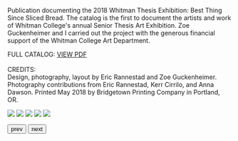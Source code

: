 Publication documenting the 2018 Whitman Thesis Exhibition: Best Thing Since Sliced Bread. The catalog is the first to document the artists and work of Whitman College\'s annual Senior Thesis Art Exhibition. Zoe Guckenheimer and I carried out the project with the generous financial support of the Whitman College Art Department. <p class="subtext">FULL CATALOG: <a href="design-portfolio/exhibition-catalog/bestthingsinceslicedbread_exhibitioncatalog_reducedsize.pdf" target="_blank">VIEW PDF</a> <br><br>CREDITS: <br>Design, photography, layout by Eric Rannestad and Zoe Guckenheimer. Photography contributions from Eric Rannestad, Kerr Cirrilo, and Anna Dawson. Printed May 2018 by Bridgetown Printing Company in Portland, OR.</p>

<div class='siema'>
    <img src="design-portfolio/exhibition-catalog/Catalog.jpg">
    <img src="design-portfolio/exhibition-catalog/Catalog_layout.jpg">
    <img src="design-portfolio/exhibition-catalog/Catalog_spines.jpg">
    <img src="design-portfolio/exhibition-catalog/Catalog.jpg">
    <img src="design-portfolio/exhibition-catalog/Catalog_front-back.jpg">
</div>

<button class="prev">prev</button>
<button class="next">next</button>


